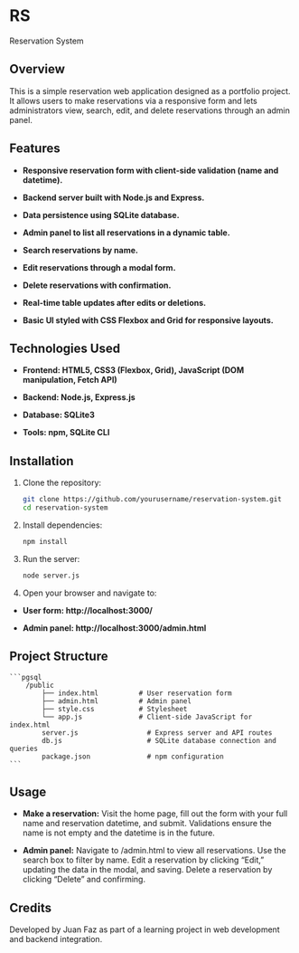 # RS
Reservation System

## Overview
This is a simple reservation web application designed as a portfolio project. It allows users to make reservations via a responsive form and lets administrators view, search, edit, and delete reservations through an admin panel.

## Features
- **Responsive reservation form with client-side validation (name and datetime).**

- **Backend server built with Node.js and Express.**

- **Data persistence using SQLite database.**

- **Admin panel to list all reservations in a dynamic table.**

- **Search reservations by name.**

- **Edit reservations through a modal form.**

- **Delete reservations with confirmation.**

- **Real-time table updates after edits or deletions.**

- **Basic UI styled with CSS Flexbox and Grid for responsive layouts.**

## Technologies Used
- **Frontend: HTML5, CSS3 (Flexbox, Grid), JavaScript (DOM manipulation, Fetch API)**

- **Backend: Node.js, Express.js**

- **Database: SQLite3**

- **Tools: npm, SQLite CLI**

## Installation

1. Clone the repository:
    ```bash
    git clone https://github.com/yourusername/reservation-system.git
    cd reservation-system
    ```
2. Install dependencies:
    ```bash
    npm install
    ```
3. Run the server:
    ```bash
    node server.js
    ```
4. Open your browser and navigate to:
- **User form: http://localhost:3000/**

- **Admin panel: http://localhost:3000/admin.html**

## Project Structure
    ```pgsql
        /public
            ├── index.html          # User reservation form
            ├── admin.html          # Admin panel
            ├── style.css           # Stylesheet
            └── app.js              # Client-side JavaScript for index.html
            server.js                 # Express server and API routes
            db.js                     # SQLite database connection and queries
            package.json              # npm configuration
    ```

## Usage
- **Make a reservation:**
Visit the home page, fill out the form with your full name and reservation datetime, and submit. Validations ensure the name is not empty and the datetime is in the future.

- **Admin panel:**
Navigate to /admin.html to view all reservations. Use the search box to filter by name. Edit a reservation by clicking “Edit,” updating the data in the modal, and saving. Delete a reservation by clicking “Delete” and confirming.

## Credits
Developed by Juan Faz as part of a learning project in web development and backend integration.
